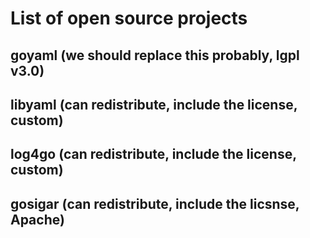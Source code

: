# List of open source projects

## goyaml (we should replace this probably, lgpl v3.0)

## libyaml (can redistribute, include the license, custom)

## log4go (can redistribute, include the license, custom)

## gosigar (can redistribute, include the licsnse, Apache)
